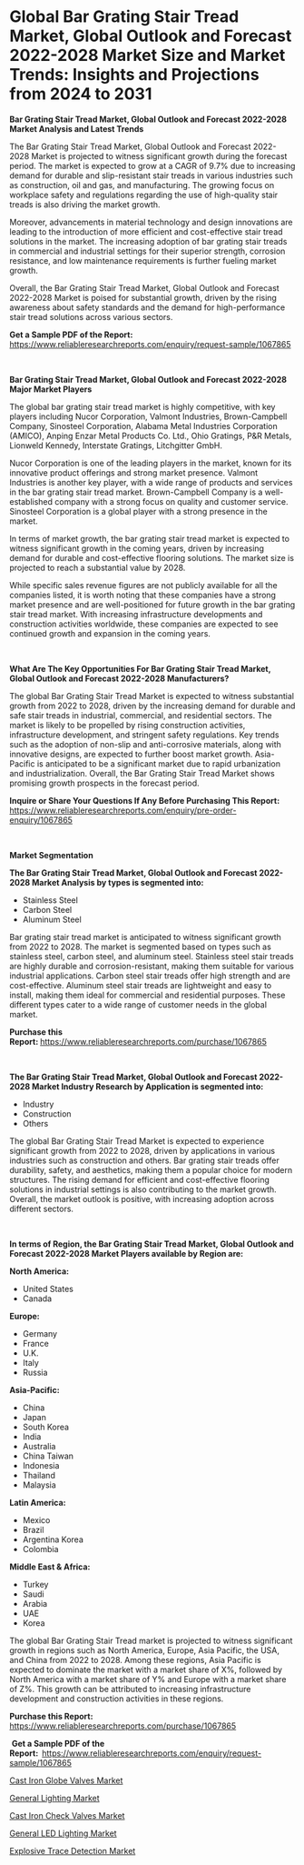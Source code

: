 <p><h1>Global Bar Grating Stair Tread Market, Global Outlook and Forecast 2022-2028 Market Size and Market Trends: Insights and Projections from 2024 to 2031</h1></p><p><strong>Bar Grating Stair Tread Market, Global Outlook and Forecast 2022-2028 Market Analysis and Latest Trends</strong></p>
<p><p>The Bar Grating Stair Tread Market, Global Outlook and Forecast 2022-2028 Market is projected to witness significant growth during the forecast period. The market is expected to grow at a CAGR of 9.7% due to increasing demand for durable and slip-resistant stair treads in various industries such as construction, oil and gas, and manufacturing. The growing focus on workplace safety and regulations regarding the use of high-quality stair treads is also driving the market growth.</p><p>Moreover, advancements in material technology and design innovations are leading to the introduction of more efficient and cost-effective stair tread solutions in the market. The increasing adoption of bar grating stair treads in commercial and industrial settings for their superior strength, corrosion resistance, and low maintenance requirements is further fueling market growth.</p><p>Overall, the Bar Grating Stair Tread Market, Global Outlook and Forecast 2022-2028 Market is poised for substantial growth, driven by the rising awareness about safety standards and the demand for high-performance stair tread solutions across various sectors.</p></p>
<p><strong>Get a Sample PDF of the Report:&nbsp;</strong> <a href="https://www.reliableresearchreports.com/enquiry/request-sample/1067865">https://www.reliableresearchreports.com/enquiry/request-sample/1067865</a></p>
<p>&nbsp;</p>
<p><strong>Bar Grating Stair Tread Market, Global Outlook and Forecast 2022-2028 Major Market Players</strong></p>
<p><p>The global bar grating stair tread market is highly competitive, with key players including Nucor Corporation, Valmont Industries, Brown-Campbell Company, Sinosteel Corporation, Alabama Metal Industries Corporation (AMICO), Anping Enzar Metal Products Co. Ltd., Ohio Gratings, P&R Metals, Lionweld Kennedy, Interstate Gratings, Litchgitter GmbH. </p><p>Nucor Corporation is one of the leading players in the market, known for its innovative product offerings and strong market presence. Valmont Industries is another key player, with a wide range of products and services in the bar grating stair tread market. Brown-Campbell Company is a well-established company with a strong focus on quality and customer service. Sinosteel Corporation is a global player with a strong presence in the market. </p><p>In terms of market growth, the bar grating stair tread market is expected to witness significant growth in the coming years, driven by increasing demand for durable and cost-effective flooring solutions. The market size is projected to reach a substantial value by 2028.</p><p>While specific sales revenue figures are not publicly available for all the companies listed, it is worth noting that these companies have a strong market presence and are well-positioned for future growth in the bar grating stair tread market. With increasing infrastructure developments and construction activities worldwide, these companies are expected to see continued growth and expansion in the coming years.</p></p>
<p>&nbsp;</p>
<p><strong>What Are The Key Opportunities For Bar Grating Stair Tread Market, Global Outlook and Forecast 2022-2028 Manufacturers?</strong></p>
<p><p>The global Bar Grating Stair Tread Market is expected to witness substantial growth from 2022 to 2028, driven by the increasing demand for durable and safe stair treads in industrial, commercial, and residential sectors. The market is likely to be propelled by rising construction activities, infrastructure development, and stringent safety regulations. Key trends such as the adoption of non-slip and anti-corrosive materials, along with innovative designs, are expected to further boost market growth. Asia-Pacific is anticipated to be a significant market due to rapid urbanization and industrialization. Overall, the Bar Grating Stair Tread Market shows promising growth prospects in the forecast period.</p></p>
<p><strong>Inquire or Share Your Questions If Any Before Purchasing This Report:</strong> <a href="https://www.reliableresearchreports.com/enquiry/pre-order-enquiry/1067865">https://www.reliableresearchreports.com/enquiry/pre-order-enquiry/1067865</a></p>
<p>&nbsp;</p>
<p><strong>Market Segmentation</strong></p>
<p><strong>The Bar Grating Stair Tread Market, Global Outlook and Forecast 2022-2028 Market Analysis by types is segmented into:</strong></p>
<p><ul><li>Stainless Steel</li><li>Carbon Steel</li><li>Aluminum Steel</li></ul></p>
<p><p>Bar grating stair tread market is anticipated to witness significant growth from 2022 to 2028. The market is segmented based on types such as stainless steel, carbon steel, and aluminum steel. Stainless steel stair treads are highly durable and corrosion-resistant, making them suitable for various industrial applications. Carbon steel stair treads offer high strength and are cost-effective. Aluminum steel stair treads are lightweight and easy to install, making them ideal for commercial and residential purposes. These different types cater to a wide range of customer needs in the global market.</p></p>
<p><strong>Purchase this Report:&nbsp;</strong><a href="https://www.reliableresearchreports.com/purchase/1067865">https://www.reliableresearchreports.com/purchase/1067865</a></p>
<p>&nbsp;</p>
<p><strong>The Bar Grating Stair Tread Market, Global Outlook and Forecast 2022-2028 Market Industry Research by Application is segmented into:</strong></p>
<p><ul><li>Industry</li><li>Construction</li><li>Others</li></ul></p>
<p><p>The global Bar Grating Stair Tread Market is expected to experience significant growth from 2022 to 2028, driven by applications in various industries such as construction and others. Bar grating stair treads offer durability, safety, and aesthetics, making them a popular choice for modern structures. The rising demand for efficient and cost-effective flooring solutions in industrial settings is also contributing to the market growth. Overall, the market outlook is positive, with increasing adoption across different sectors.</p></p>
<p>&nbsp;</p>
<p><strong>In terms of Region, the Bar Grating Stair Tread Market, Global Outlook and Forecast 2022-2028 Market Players available by Region are:</strong></p>
<p>
    <p> <strong> North America: </strong>
        <ul>
            <li>United States</li>
            <li>Canada</li>
        </ul>
        </p> 
    <p> <strong> Europe: </strong>
        <ul>
            <li>Germany</li>
            <li>France</li>
            <li>U.K.</li>
            <li>Italy</li>
            <li>Russia</li>
        </ul>
        </p> 
    <p> <strong> Asia-Pacific: </strong>
        <ul>
            <li>China</li>
            <li>Japan</li>
            <li>South Korea</li>
            <li>India</li>
            <li>Australia</li>
            <li>China Taiwan</li>
            <li>Indonesia</li>
            <li>Thailand</li>
            <li>Malaysia</li>
        </ul>
        </p> 
    <p> <strong> Latin America: </strong>
        <ul>
            <li>Mexico</li>
            <li>Brazil</li>
            <li>Argentina Korea</li>
            <li>Colombia</li>
        </ul>
        </p> 
    <p> <strong> Middle East & Africa: </strong>
        <ul>
            <li>Turkey</li>
            <li>Saudi</li>
            <li>Arabia</li>
            <li>UAE</li>
            <li>Korea</li>
        </ul>
    </p>
    </p>
<p><p>The global Bar Grating Stair Tread market is projected to witness significant growth in regions such as North America, Europe, Asia Pacific, the USA, and China from 2022 to 2028. Among these regions, Asia Pacific is expected to dominate the market with a market share of X%, followed by North America with a market share of Y% and Europe with a market share of Z%. This growth can be attributed to increasing infrastructure development and construction activities in these regions.</p></p>
<p><strong>Purchase this Report: </strong><a href="https://www.reliableresearchreports.com/purchase/1067865">https://www.reliableresearchreports.com/purchase/1067865</a></p>
<p>&nbsp;<strong>Get a Sample PDF of the Report:&nbsp;&nbsp;</strong><a href="https://www.reliableresearchreports.com/enquiry/request-sample/1067865">https://www.reliableresearchreports.com/enquiry/request-sample/1067865</a></p>
<p><strong></strong></p>
<p><p><a href="https://medium.com/@zoerees777/cast-iron-globe-valves-market-analysis-its-cagr-market-segmentation-and-global-industry-overview-aeb5d02ea1c8">Cast Iron Globe Valves Market</a></p><p><a href="https://medium.com/@annaalexander40/general-lighting-market-size-cagr-trends-2024-2030-6c2ae4523406">General Lighting Market</a></p><p><a href="https://medium.com/@zoerees777/cast-iron-check-valves-market-outlook-industry-overview-and-forecast-2024-to-2031-5574d0687089">Cast Iron Check Valves Market</a></p><p><a href="https://medium.com/@annaalexander40/general-led-lighting-market-size-reveals-the-best-marketing-channels-in-global-industry-18757975b533">General LED Lighting Market</a></p><p><a href="https://medium.com/@paulbryant18/explosive-trace-detection-market-comprehensive-assessment-by-type-application-and-geography-ddaa4ac1a4be">Explosive Trace Detection Market</a></p></p>
